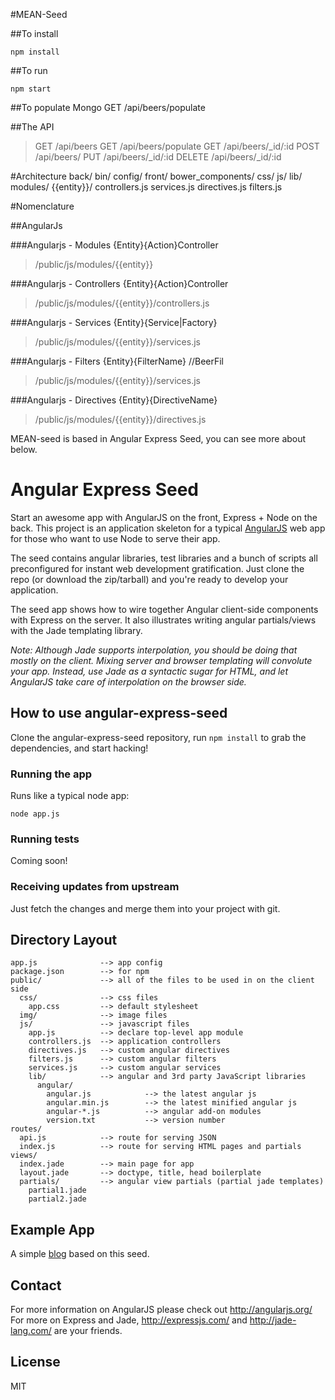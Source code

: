 #MEAN-Seed

##To install

    npm install

##To run

    npm start

##To populate Mongo
    GET /api/beers/populate

##The API

> GET /api/beers
> GET /api/beers/populate
> GET /api/beers/\_id/:id
> POST /api/beers/
> PUT /api/beers/\_id/:id
> DELETE /api/beers/\_id/:id


#Architecture
    back/
      bin/
      config/
    front/
      bower_components/
      css/
      js/
        lib/
        modules/
          {{entity}}/
            controllers.js
            services.js
            directives.js
            filters.js


#Nomenclature

##AngularJs

###Angularjs - Modules
  {Entity}{Action}Controller
>/public/js/modules/{{entity}}

###Angularjs - Controllers
  {Entity}{Action}Controller
>/public/js/modules/{{entity}}/controllers.js

###Angularjs - Services
  {Entity}{Service|Factory}
>/public/js/modules/{{entity}}/services.js

###Angularjs - Filters
  {Entity}{FilterName}
  //BeerFil
>/public/js/modules/{{entity}}/services.js

###Angularjs - Directives
  {Entity}{DirectiveName}
>/public/js/modules/{{entity}}/directives.js


MEAN-seed is based in Angular Express Seed, you can see more about below.

# Angular Express Seed

Start an awesome app with AngularJS on the front, Express + Node on the back. This project is an
application skeleton for a typical [AngularJS](http://angularjs.org/) web app for those who want
to use Node to serve their app.

The seed contains angular libraries, test libraries and a bunch of scripts all preconfigured for
instant web development gratification. Just clone the repo (or download the zip/tarball) and
you're ready to develop your application.

The seed app shows how to wire together Angular client-side components with Express on the server.
It also illustrates writing angular partials/views with the Jade templating library.

_Note: Although Jade supports interpolation, you should be doing that mostly on the client. Mixing
server and browser templating will convolute your app. Instead, use Jade as a syntactic sugar for
HTML, and let AngularJS take care of interpolation on the browser side._

## How to use angular-express-seed

Clone the angular-express-seed repository, run `npm install` to grab the dependencies, and start hacking!

### Running the app

Runs like a typical node app:

    node app.js

### Running tests

Coming soon!

### Receiving updates from upstream

Just fetch the changes and merge them into your project with git.


## Directory Layout
    
    app.js              --> app config
    package.json        --> for npm
    public/             --> all of the files to be used in on the client side
      css/              --> css files
        app.css         --> default stylesheet
      img/              --> image files
      js/               --> javascript files
        app.js          --> declare top-level app module
        controllers.js  --> application controllers
        directives.js   --> custom angular directives
        filters.js      --> custom angular filters
        services.js     --> custom angular services
        lib/            --> angular and 3rd party JavaScript libraries
          angular/
            angular.js            --> the latest angular js
            angular.min.js        --> the latest minified angular js
            angular-*.js          --> angular add-on modules
            version.txt           --> version number
    routes/
      api.js            --> route for serving JSON
      index.js          --> route for serving HTML pages and partials
    views/
      index.jade        --> main page for app
      layout.jade       --> doctype, title, head boilerplate
      partials/         --> angular view partials (partial jade templates)
        partial1.jade
        partial2.jade



## Example App

A simple [blog](https://github.com/btford/angular-express-blog) based on this seed.


## Contact

For more information on AngularJS please check out http://angularjs.org/
For more on Express and Jade, http://expressjs.com/ and http://jade-lang.com/ are
your friends.

## License
MIT






